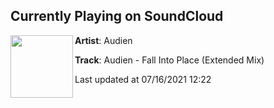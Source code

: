 ## Currently Playing on SoundCloud

[<img align="left" width="100" src="https://i1.sndcdn.com/artworks-ca2qy8fXfDyT-0-t500x500.png">](https://soundcloud.com/audien/audien-fall-into-place?in=audien/sets/fall-into-place-5)

**Artist**: Audien 

**Track**: Audien - Fall Into Place (Extended Mix)

Last updated at 07/16/2021 12:22
